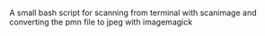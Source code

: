 A small bash script for scanning from terminal with scanimage and converting the pmn file to jpeg with imagemagick
